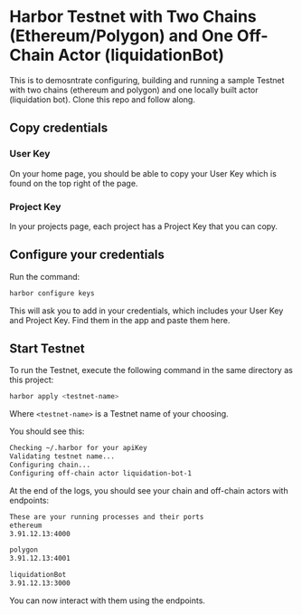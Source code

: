 # Harbor Testnet with Two Chains (Ethereum/Polygon) and One Off-Chain Actor (liquidationBot)

This is to demosntrate configuring, building and running a sample Testnet with two chains (ethereum and polygon) and one locally built actor (liquidation bot). Clone this repo and follow along.

## Copy credentials

### User Key
On your home page, you should be able to copy your User Key which is found on the top right of the page.

### Project Key
In your projects page, each project has a Project Key that you can copy.

## Configure your credentials

Run the command:

```bash
harbor configure keys
```

This will ask you to add in your credentials, which includes your User Key and Project Key. Find them in the app and paste them here.

## Start Testnet

To run the Testnet, execute the following command in the same directory as this project:

```bash
harbor apply <testnet-name>
```
Where `<testnet-name>` is a Testnet name of your choosing.

You should see this:

```bash
Checking ~/.harbor for your apiKey
Validating testnet name...
Configuring chain...
Configuring off-chain actor liquidation-bot-1
```

At the end of the logs, you should see your chain and off-chain actors with endpoints:

```bash
These are your running processes and their ports
ethereum
3.91.12.13:4000

polygon
3.91.12.13:4001

liquidationBot
3.91.12.13:3000
```

You can now interact with them using the endpoints.
